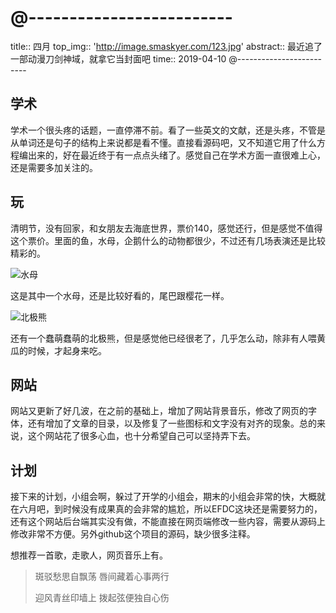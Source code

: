 # @-------------------------
title:: 四月
top_img:: 'http://image.smaskyer.com/123.jpg'
abstract:: 最近追了一部动漫刀剑神域，就拿它当封面吧
time:: 2019-04-10
@-------------------------

## 学术

学术一个很头疼的话题，一直停滞不前。看了一些英文的文献，还是头疼，不管是从单词还是句子的结构上来说都是看不懂。直接看源码吧，又不知道它用了什么方程编出来的，好在最近终于有一点点头绪了。感觉自己在学术方面一直很难上心，还是需要多加关注的。

## 玩

清明节，没有回家，和女朋友去海底世界，票价140，感觉还行，但是感觉不值得这个票价。里面的鱼，水母，企鹅什么的动物都很少，不过还有几场表演还是比较精彩的。

![水母](http://image.smaskyer.com/007G9tRkly1g1xxk4xfncj32c0340kjl.jpg)

这是其中一个水母，还是比较好看的，尾巴跟樱花一样。

![北极熊](http://image.smaskyer.com/007G9tRkly1g1xxkdgp13j32c02c0b29.jpg)

还有一个蠢萌蠢萌的北极熊，但是感觉他已经很老了，几乎怎么动，除非有人喂黄瓜的时候，才起身来吃。

## 网站

网站又更新了好几波，在之前的基础上，增加了网站背景音乐，修改了网页的字体，还有增加了文章的目录，以及修复了一些图标和文字没有对齐的现象。总的来说，这个网站花了很多心血，也十分希望自己可以坚持弄下去。

## 计划

接下来的计划，小组会啊，躲过了开学的小组会，期末的小组会非常的快，大概就在六月吧，到时候没有成果真的会非常的尴尬，所以EFDC这块还是需要努力的，还有这个网站后台端其实没有做，不能直接在网页端修改一些内容，需要从源码上修改非常不方便。另外github这个项目的源码，缺少很多注释。

想推荐一首歌，走歌人，网页音乐上有。

> 斑驳愁思自飘荡 唇间藏着心事两行
>
> 迎风青丝印墙上 拨起弦便独自心伤
